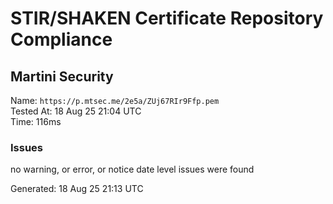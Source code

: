 # STIR/SHAKEN Certificate Repository Compliance

## Martini Security

Name: `https://p.mtsec.me/2e5a/ZUj67RIr9Ffp.pem`\
Tested At: 18 Aug 25 21:04 UTC\
Time: 116ms

### Issues

no warning, or error, or notice date level issues were found

Generated: 18 Aug 25 21:13 UTC